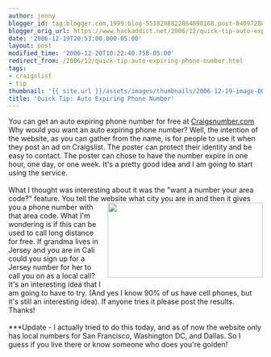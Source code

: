 ```yaml
---
author: jenny
blogger_id: tag:blogger.com,1999:blog-5518298822864690168.post-8409728860308564880
blogger_orig_url: https://www.hackaddict.net/2006/12/quick-tip-auto-expiring-phone-number.html
date: '2006-12-19T20:53:00.000-05:00'
layout: post
modified_time: '2006-12-20T10:22:40.758-05:00'
redirect_from: /2006/12/quick-tip-auto-expiring-phone-number.html
tags:
- craigslist
- tip
thumbnail: '{{ site.url }}/assets/images/thumbnails/2006-12-19-image-0000.jpg'
title: 'Quick Tip: Auto Expiring Phone Number'
---
```


You can get an auto expiring phone number for free at <a href="http://www.craigsnumber.com/">Craigsnumber.com</a>  Why would you want an auto expiring phone number?  Well, the intention of the website, as you can gather from the name, is for people to use it when they post an ad on Craigslist.  The poster can protect their identity and be easy to contact.  The poster can chose to have the number expire in one hour, one day, or one week.  It's a pretty good idea and I am going to start using the service.<br/><br/>What I thought was interesting about it was the "want a number your area code?" feature.  You tell the website what city you are in and then it gives you a phone number with <img alt="" border="0" id="BLOGGER_PHOTO_ID_5010423560291715650" src="{{ site.url }}/assets/images/2006-12-19-image-0000.jpg" style="margin: 0pt 0pt 10px 10px; float: right;  width: 307px; height: 148px;"/>that area code.  What I'm wondering is if this can be used to call long distance for free.  If grandma lives in Jersey and you are in Cali could you sign up for a Jersey number for her to call you on as a local call?  It's an interesting idea that I am going to have to try.  (And yes I know 90% of us have cell phones, but it's still an interesting idea). If anyone tries it please post the results.  Thanks!<br/><br/>***Update - I actually tried to do this today, and as of now the website only has local numbers for San Francisco, Washington DC, and Dallas.  So I guess if you live there or know someone who does you're golden!